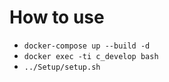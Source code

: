 # How to use

* `docker-compose up --build -d`
* `docker exec -ti c_develop bash`
* `../Setup/setup.sh`
